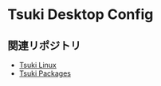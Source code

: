 # Tsuki Desktop Config

## 関連リポジトリ

- [Tsuki Linux](https://github.com/yutalinux/tsuki-linux)
- [Tsuki Packages](https://github.com/yutalinux/tsuki-packages)
